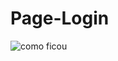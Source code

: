 # Page-Login

![como ficou](https://user-images.githubusercontent.com/120609930/225093852-83a83165-bf19-428f-8c89-9b1ad0ac2623.png)

